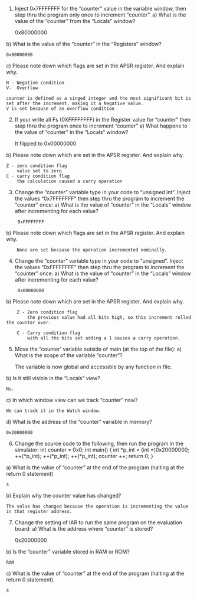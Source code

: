 1. Inject 0x7FFFFFFF for the “counter” value in the variable window, then step thru the program only once to increment “counter”.
a) What is the value of the “counter” from the “Locals” window?
    
    0x80000000
    
b) What is the value of the “counter” in the “Registers” window?
    
    0x80000000
    
c) Please note down which flags are set in the APSR register. And explain why.
    
    N - Negative condition
    V-  Overflow
    
    counter is defined as a singed integer and the most significant bit is set after the increment, making it a Negative value.
    V is set because of an overflow condition
    

2. If your write all Fs (0XFFFFFFFF) in the Register value for “counter” then step thru the program once to increment “counter”
a) What happens to the value of “counter” in the “Locals” window?

    It flipped to 0x00000000
    
b) Please note down which are set in the APSR register. And explain why.

    Z - zero condition flag
        value set to zero
    C - carry condition flag
        the calculation caused a carry operation


3. Change the “counter” variable type in your code to “unsigned int”. Inject the values “0x7FFFFFFF” then step thru the program to increment the “counter” once:
a) What is the value of “counter” in the “Locals” window after incrementing for each value?

        0xFFFFFFFF
        
b) Please note down which flags are set in the APSR register. And explain why.

        None are set because the operation incremented nominally.

4. Change the “counter” variable type in your code to “unsigned”. Inject the values “0xFFFFFFFF” then step thru the program to increment the “counter” once:
a) What is the value of “counter” in the “Locals” window after incrementing for each value?

        0x00000000

b) Please note down which are set in the APSR register. And explain why.

        Z - Zero condition flag
            the previous value had all bits high, so this increment rolled the counter over.
            
        C - Carry condition flag
            with all the bits set adding a 1 causes a carry operation.


5. Move the “counter’ variable outside of main (at the top of the file):
a) What is the scope of the variable “counter”?
    
    The variable is now global and accessible by any function in file.
    
b) Is it still visible in the “Locals” view?

    No.

c) In which window view can we track “counter” now?

    We can track it in the Watch window.

d) What is the address of the “counter” variable in memory?

    0x20000000

6. Change the source code to the following, then run the program in the simulator:
        int counter = 0x0;
        int main() {
            int *p_int = (int *)0x20000000;
            ++(*p_int);
            ++(*p_int);
            ++(*p_int);
            counter ++;
            return 0;
        }

a) What is the value of “counter” at the end of the program (halting at the return 0 statement)

    4

b) Explain why the counter value has changed?

    The value has changed because the operation is incrementing the value in that register address.

7. Change the setting of IAR to run the same program on the evaluation board:
a) What is the address where “counter” is stored?

    0x20000000

b) Is the “counter” variable stored in RAM or ROM?

    RAM
    
c) What is the value of “counter” at the end of the program (halting at the return 0 statement).

    4

